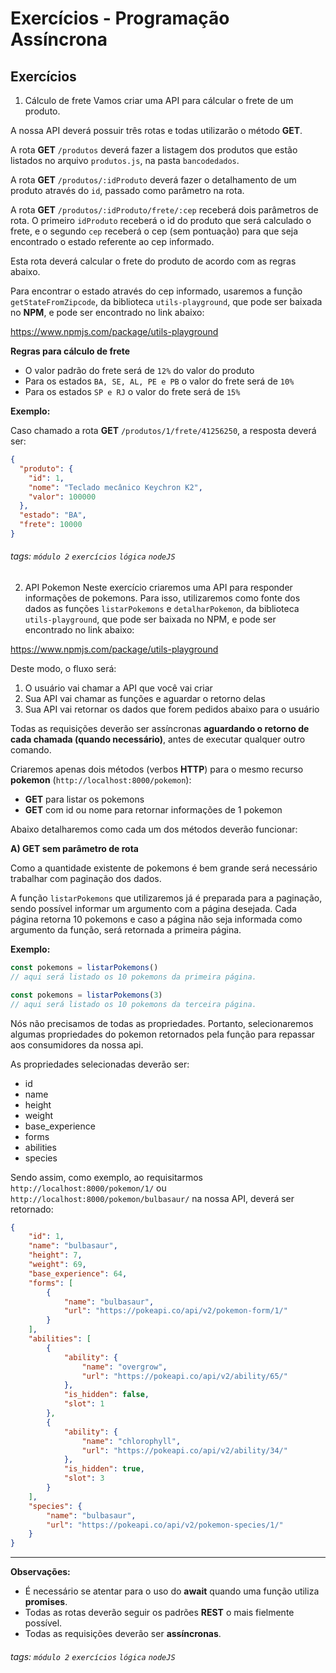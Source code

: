 # Exercícios - Programação Assíncrona

## Exercícios

1. Cálculo de frete
Vamos criar uma API para cálcular o frete de um produto.

A nossa API deverá possuir três rotas e todas utilizarão o método **GET**.

A rota **GET** `/produtos` deverá fazer a listagem dos produtos que estão listados no arquivo `produtos.js`, na pasta `bancodedados`.

A rota **GET** `/produtos/:idProduto` deverá fazer o detalhamento de um produto através do `id`, passado como parâmetro na rota.

A rota **GET** `/produtos/:idProduto/frete/:cep` receberá dois parâmetros de rota. O primeiro `idProduto` receberá o id do produto que será calculado o frete, e o segundo `cep` receberá o cep (sem pontuação) para que seja encontrado o estado referente ao cep informado.

Esta rota deverá calcular o frete do produto de acordo com as regras abaixo.

Para encontrar o estado através do cep informado, usaremos a função `getStateFromZipcode`, da biblioteca `utils-playground`, que pode ser baixada no **NPM**, e pode ser encontrado no link abaixo:

https://www.npmjs.com/package/utils-playground

**Regras para cálculo de frete**

- O valor padrão do frete será de `12%` do valor do produto
- Para os estados `BA, SE, AL, PE e PB` o valor do frete será de `10%`
- Para os estados `SP e RJ` o valor do frete será de `15%`

**Exemplo:**

Caso chamado a rota **GET** `/produtos/1/frete/41256250`, a resposta deverá ser:

```json
{
  "produto": {
    "id": 1,
    "nome": "Teclado mecânico Keychron K2",
    "valor": 100000
  },
  "estado": "BA",
  "frete": 10000
}
```
###### tags: `módulo 2` `exercícios` `lógica` `nodeJS`


2. API Pokemon
Neste exercício criaremos uma API para responder informações de pokemons.
Para isso, utilizaremos como fonte dos dados as funções `listarPokemons` e `detalharPokemon`, da biblioteca `utils-playground`, que pode ser baixada no NPM, e pode ser encontrado no link abaixo:

https://www.npmjs.com/package/utils-playground

Deste modo, o fluxo será:

1. O usuário vai chamar a API que você vai criar
2. Sua API vai chamar as funções e aguardar o retorno delas
3. Sua API vai retornar os dados que forem pedidos abaixo para o usuário

Todas as requisições deverão ser assíncronas **aguardando o retorno de cada chamada (quando necessário)**, antes de executar qualquer outro comando.

Criaremos apenas dois métodos (verbos **HTTP**) para o mesmo recurso **pokemon** (`http://localhost:8000/pokemon`):

-   **GET** para listar os pokemons
-   **GET** com id ou nome para retornar informações de 1 pokemon

Abaixo detalharemos como cada um dos métodos deverão funcionar:

**A) GET sem parâmetro de rota**

Como a quantidade existente de pokemons é bem grande será necessário trabalhar com paginação dos dados.

A função `listarPokemons` que utilizaremos já é preparada para a paginação, sendo possível informar um argumento com a página desejada. Cada página retorna 10 pokemons e caso a página não seja informada como argumento da função, será retornada a primeira página.

**Exemplo:**

```javascript
const pokemons = listarPokemons()
// aqui será listado os 10 pokemons da primeira página.

const pokemons = listarPokemons(3)
// aqui será listado os 10 pokemons da terceira página.
```

Nós não precisamos de todas as propriedades. Portanto, selecionaremos algumas propriedades do pokemon retornados pela função para repassar aos consumidores da nossa api.

As propriedades selecionadas deverão ser:

-   id
-   name
-   height
-   weight
-   base_experience
-   forms
-   abilities
-   species

Sendo assim, como exemplo, ao requisitarmos `http://localhost:8000/pokemon/1/` ou `http://localhost:8000/pokemon/bulbasaur/` na nossa API, deverá ser retornado:

```json
{
    "id": 1,
    "name": "bulbasaur",
    "height": 7,
    "weight": 69,
    "base_experience": 64,
    "forms": [
        {
            "name": "bulbasaur",
            "url": "https://pokeapi.co/api/v2/pokemon-form/1/"
        }
    ],
    "abilities": [
        {
            "ability": {
                "name": "overgrow",
                "url": "https://pokeapi.co/api/v2/ability/65/"
            },
            "is_hidden": false,
            "slot": 1
        },
        {
            "ability": {
                "name": "chlorophyll",
                "url": "https://pokeapi.co/api/v2/ability/34/"
            },
            "is_hidden": true,
            "slot": 3
        }
    ],
    "species": {
        "name": "bulbasaur",
        "url": "https://pokeapi.co/api/v2/pokemon-species/1/"
    }
}
```
---
**Observações:**

-   É necessário se atentar para o uso do **await** quando uma função utiliza **promises**.
-   Todas as rotas deverão seguir os padrões **REST** o mais fielmente possível.
-   Todas as requisições deverão ser **assíncronas**.

###### tags: `módulo 2` `exercícios` `lógica` `nodeJS`
